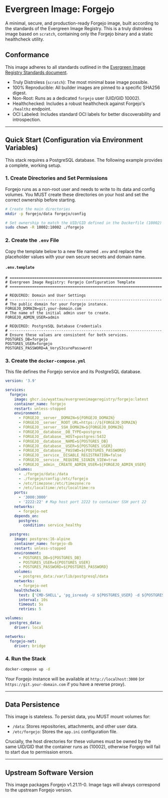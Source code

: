 # Evergreen Image: Forgejo

A minimal, secure, and production-ready Forgejo image, built according to the standards of the Evergreen Image Registry.
This is a truly distroless image based on `scratch`, containing only the Forgejo binary and a static healthcheck
utility.

## Conformance

This image adheres to all standards outlined in the
[Evergreen Image Registry Standards document](../../docs/standards.md).

- Truly Distroless (`scratch`): The most minimal base image possible.
- 100% Reproducible: All builder images are pinned to a specific SHA256 digest.
- Non-Root: Runs as a dedicated `forgejo` user (UID/GID 10002).
- Healthchecked: Includes a robust healthcheck against Forgejo's `/healthz` endpoint.
- OCI Labeled: Includes standard OCI labels for better discoverability and introspection.

---

## Quick Start (Configuration via Environment Variables)

This stack requires a PostgreSQL database. The following example provides a complete, working setup.

### 1. Create Directories and Set Permissions

Forgejo runs as a non-root user and needs to write to its data and config volumes. You MUST create these directories on
your host and set the correct ownership before starting.

```bash
# Create the main directories
mkdir -p forgejo/data forgejo/config

# Set ownership to match the UID/GID defined in the Dockerfile (10002)
sudo chown -R 10002:10002 ./forgejo
```

### 2. Create the `.env` File

Copy the template below to a new file named `.env` and replace the placeholder values with your own secure secrets and
domain name.

#### `.env.template`

```env
# ====================================================================
# Evergreen Image Registry: Forgejo Configuration Template
# ====================================================================

# REQUIRED: Domain and User Settings
# --------------------------------------------------------------------
# The public domain for your Forgejo instance.
FORGEJO_DOMAIN=git.your-domain.com
# The name of the initial admin user to create.
FORGEJO_ADMIN_USER=admin

# REQUIRED: PostgreSQL Database Credentials
# --------------------------------------------------------------------
# Ensure these values are consistent for both services.
POSTGRES_DB=forgejo
POSTGRES_USER=forgejo
POSTGRES_PASSWORD=A_VeryS3curePassword!
```

### 3. Create the `docker-compose.yml`

This file defines the Forgejo service and its PostgreSQL database.

```yaml
version: '3.9'

services:
  forgejo:
    image: ghcr.io/wyattau/evergreenimageregistry/forgejo:latest
    container_name: forgejo
    restart: unless-stopped
    environment:
      - FORGEJO__server__DOMAIN=${FORGEJO_DOMAIN}
      - FORGEJO__server__ROOT_URL=https://${FORGEJO_DOMAIN}
      - FORGEJO__server__SSH_DOMAIN=${FORGEJO_DOMAIN}
      - FORGEJO__database__DB_TYPE=postgres
      - FORGEJO__database__HOST=postgres:5432
      - FORGEJO__database__NAME=${POSTGRES_DB}
      - FORGEJO__database__USER=${POSTGRES_USER}
      - FORGEJO__database__PASSWD=${POSTGRES_PASSWORD}
      - FORGEJO__service__DISABLE_REGISTRATION=false
      - FORGEJO__service__REQUIRE_SIGNIN_VIEW=true
      - FORGEJO__admin__CREATE_ADMIN_USER=${FORGEJO_ADMIN_USER}
    volumes:
      - ./forgejo/data:/data
      - ./forgejo/config:/etc/forgejo
      - /etc/timezone:/etc/timezone:ro
      - /etc/localtime:/etc/localtime:ro
    ports:
      - '3000:3000'
      - '2222:22' # Map host port 2222 to container SSH port 22
    networks:
      - forgejo-net
    depends_on:
      postgres:
        condition: service_healthy

  postgres:
    image: postgres:16-alpine
    container_name: forgejo-db
    restart: unless-stopped
    environment:
      - POSTGRES_DB=${POSTGRES_DB}
      - POSTGRES_USER=${POSTGRES_USER}
      - POSTGRES_PASSWORD=${POSTGRES_PASSWORD}
    volumes:
      - postgres_data:/var/lib/postgresql/data
    networks:
      - forgejo-net
    healthcheck:
      test: ['CMD-SHELL', 'pg_isready -U ${POSTGRES_USER} -d ${POSTGRES_DB}']
      interval: 10s
      timeout: 5s
      retries: 5

volumes:
  postgres_data:
    driver: local

networks:
  forgejo-net:
    driver: bridge
```

### 4. Run the Stack

```bash
docker-compose up -d
```

Your Forgejo instance will be available at `http://localhost:3000` (or `https://git.your-domain.com` if you have a
reverse proxy).

---

## Data Persistence

This image is stateless. To persist data, you MUST mount volumes for:

- `/data`: Stores repositories, attachments, and other user data.
- `/etc/forgejo`: Stores the `app.ini` configuration file.

Crucially, the host directories for these volumes must be owned by the same UID/GID that the container runs as (10002),
otherwise Forgejo will fail to start due to permission errors.

---

## Upstream Software Version

This image packages Forgejo v1.21.11-0. Image tags will always correspond to the upstream Forgejo version.
